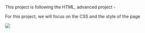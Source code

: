This project is following the HTML, advanced project - 

For this project, we will focus on the CSS and the style of the page

<a href="https://learn.shayhowe.com/html-css/building-your-first-web-page/"><img id="linked" src="https://user-images.githubusercontent.com/109428479/214261041-37699529-4bca-4160-9348-debabc2e9f59.jpg"></a>
